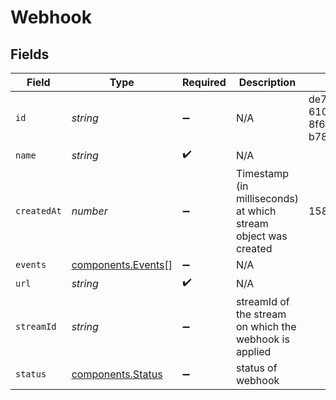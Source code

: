 # Webhook


## Fields

| Field                                                          | Type                                                           | Required                                                       | Description                                                    | Example                                                        |
| -------------------------------------------------------------- | -------------------------------------------------------------- | -------------------------------------------------------------- | -------------------------------------------------------------- | -------------------------------------------------------------- |
| `id`                                                           | *string*                                                       | :heavy_minus_sign:                                             | N/A                                                            | de7818e7-610a-4057-8f6f-b785dc1e6f88                           |
| `name`                                                         | *string*                                                       | :heavy_check_mark:                                             | N/A                                                            |                                                                |
| `createdAt`                                                    | *number*                                                       | :heavy_minus_sign:                                             | Timestamp (in milliseconds) at which stream object was created | 1587667174725                                                  |
| `events`                                                       | [components.Events](../../models/components/events.md)[]       | :heavy_minus_sign:                                             | N/A                                                            |                                                                |
| `url`                                                          | *string*                                                       | :heavy_check_mark:                                             | N/A                                                            |                                                                |
| `streamId`                                                     | *string*                                                       | :heavy_minus_sign:                                             | streamId of the stream on which the webhook is applied         |                                                                |
| `status`                                                       | [components.Status](../../models/components/status.md)         | :heavy_minus_sign:                                             | status of webhook                                              |                                                                |
